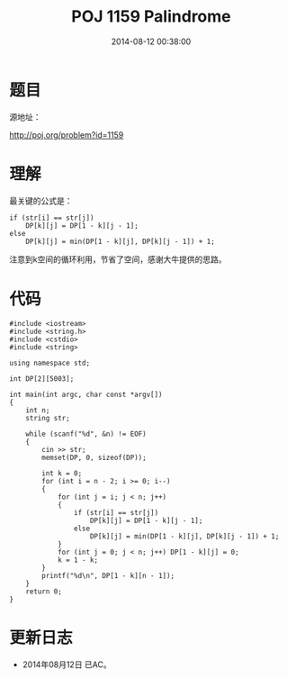 ﻿---
title: POJ 1159 Palindrome
date: 2014-08-12 00:38:00
categories: Exercise
toc: true
---
# 题目
源地址：

http://poj.org/problem?id=1159

# 理解
最关键的公式是：

```
if (str[i] == str[j])
    DP[k][j] = DP[1 - k][j - 1];
else
    DP[k][j] = min(DP[1 - k][j], DP[k][j - 1]) + 1;

```
注意到k空间的循环利用，节省了空间，感谢大牛提供的思路。

<!-- more -->

# 代码

```
#include <iostream>
#include <string.h>
#include <cstdio>
#include <string>

using namespace std;

int DP[2][5003];

int main(int argc, char const *argv[])
{
    int n;
    string str;

    while (scanf("%d", &n) != EOF)
    {
        cin >> str;
        memset(DP, 0, sizeof(DP));

        int k = 0;
        for (int i = n - 2; i >= 0; i--)
        {
            for (int j = i; j < n; j++)
            {
                if (str[i] == str[j])
                    DP[k][j] = DP[1 - k][j - 1];
                else
                    DP[k][j] = min(DP[1 - k][j], DP[k][j - 1]) + 1;
            }
            for (int j = 0; j < n; j++) DP[1 - k][j] = 0;
            k = 1 - k;
        }
        printf("%d\n", DP[1 - k][n - 1]);
    }
    return 0;
}

```

# 更新日志
- 2014年08月12日 已AC。